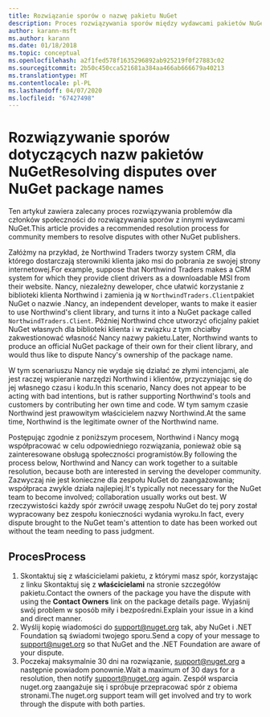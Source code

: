 ```yaml
---
title: Rozwiązanie sporów o nazwę pakietu NuGet
description: Proces rozwiązywania sporów między wydawcami pakietów NuGet związanych z znakowanie, znaki towarowe i inne sytuacje konfliktu.
author: karann-msft
ms.author: karann
ms.date: 01/18/2018
ms.topic: conceptual
ms.openlocfilehash: a2f1fed578f1635296892ab925219f0f27883c02
ms.sourcegitcommit: 2b50c450cca521681a384aa466ab666679a40213
ms.translationtype: MT
ms.contentlocale: pl-PL
ms.lasthandoff: 04/07/2020
ms.locfileid: "67427498"
---
```

# <a name="resolving-disputes-over-nuget-package-names"></a><span data-ttu-id="96639-103">Rozwiązywanie sporów dotyczących nazw pakietów NuGet</span><span class="sxs-lookup"><span data-stu-id="96639-103">Resolving disputes over NuGet package names</span></span>

<span data-ttu-id="96639-104">Ten artykuł zawiera zalecany proces rozwiązywania problemów dla członków społeczności do rozwiązywania sporów z innymi wydawcami NuGet.</span><span class="sxs-lookup"><span data-stu-id="96639-104">This article provides a recommended resolution process for community members to resolve disputes with other NuGet publishers.</span></span>

<span data-ttu-id="96639-105">Załóżmy na przykład, że Northwind Traders tworzy system CRM, dla którego dostarczają sterowniki klienta jako msi do pobrania ze swojej strony internetowej.</span><span class="sxs-lookup"><span data-stu-id="96639-105">For example, suppose that Northwind Traders makes a CRM system for which they provide client drivers as a downloadable MSI from their website.</span></span> <span data-ttu-id="96639-106">Nancy, niezależny deweloper, chce ułatwić korzystanie z biblioteki klienta Northwind i zamienia ją w `NorthwindTraders.Client`pakiet NuGet o nazwie .</span><span class="sxs-lookup"><span data-stu-id="96639-106">Nancy, an independent developer, wants to make it easier to use Northwind's client library, and turns it into a NuGet package called `NorthwindTraders.Client`.</span></span> <span data-ttu-id="96639-107">Później Northwind chce utworzyć oficjalny pakiet NuGet własnych dla biblioteki klienta i w związku z tym chciałby zakwestionować własność Nancy nazwy pakietu.</span><span class="sxs-lookup"><span data-stu-id="96639-107">Later, Northwind wants to produce an official NuGet package of their own for their client library, and would thus like to dispute Nancy's ownership of the package name.</span></span>

<span data-ttu-id="96639-108">W tym scenariuszu Nancy nie wydaje się działać ze złymi intencjami, ale jest raczej wspieranie narzędzi Northwind i klientów, przyczyniając się do jej własnego czasu i kodu.</span><span class="sxs-lookup"><span data-stu-id="96639-108">In this scenario, Nancy does not appear to be acting with bad intentions, but is rather supporting Northwind's tools and customers by contributing her own time and code.</span></span> <span data-ttu-id="96639-109">W tym samym czasie Northwind jest prawowitym właścicielem nazwy Northwind.</span><span class="sxs-lookup"><span data-stu-id="96639-109">At the same time, Northwind is the legitimate owner of the Northwind name.</span></span>

<span data-ttu-id="96639-110">Postępując zgodnie z poniższym procesem, Northwind i Nancy mogą współpracować w celu odpowiedniego rozwiązania, ponieważ obie są zainteresowane obsługą społeczności programistów.</span><span class="sxs-lookup"><span data-stu-id="96639-110">By following the process below, Northwind and Nancy can work together to a suitable resolution, because both are interested in serving the developer community.</span></span> <span data-ttu-id="96639-111">Zazwyczaj nie jest konieczne dla zespołu NuGet do zaangażowania; współpraca zwykle działa najlepiej.</span><span class="sxs-lookup"><span data-stu-id="96639-111">It's typically not necessary for the NuGet team to become involved; collaboration usually works out best.</span></span> <span data-ttu-id="96639-112">W rzeczywistości każdy spór zwrócił uwagę zespołu NuGet do tej pory został wypracowany bez zespołu konieczności wydania wyroku.</span><span class="sxs-lookup"><span data-stu-id="96639-112">In fact, every dispute brought to the NuGet team's attention to date has been worked out without the team needing to pass judgment.</span></span>

## <a name="process"></a><span data-ttu-id="96639-113">Proces</span><span class="sxs-lookup"><span data-stu-id="96639-113">Process</span></span>

1. <span data-ttu-id="96639-114">Skontaktuj się z właścicielami pakietu, z którymi masz spór, korzystając z linku Skontaktuj się z **właścicielami** na stronie szczegółów pakietu.</span><span class="sxs-lookup"><span data-stu-id="96639-114">Contact the owners of the package you have the dispute with using the **Contact Owners** link on the package details page.</span></span> <span data-ttu-id="96639-115">Wyjaśnij swój problem w sposób miły i bezpośredni.</span><span class="sxs-lookup"><span data-stu-id="96639-115">Explain your issue in a kind and direct manner.</span></span>
2. <span data-ttu-id="96639-116">Wyślij kopię wiadomości do [support@nuget.org](mailto:support@nuget.org) tak, aby NuGet i .NET Foundation są świadomi twojego sporu.</span><span class="sxs-lookup"><span data-stu-id="96639-116">Send a copy of your message to [support@nuget.org](mailto:support@nuget.org) so that NuGet and the .NET Foundation are aware of your dispute.</span></span>
3. <span data-ttu-id="96639-117">Poczekaj maksymalnie 30 dni na rozwiązanie, [support@nuget.org](mailto:support@nuget.org) a następnie powiadom ponownie.</span><span class="sxs-lookup"><span data-stu-id="96639-117">Wait a maximum of 30 days for a resolution, then notify [support@nuget.org](mailto:support@nuget.org) again.</span></span> <span data-ttu-id="96639-118">Zespół wsparcia nuget.org zaangażuje się i spróbuje przepracować spór z obiema stronami.</span><span class="sxs-lookup"><span data-stu-id="96639-118">The nuget.org support team will get involved and try to work through the dispute with both parties.</span></span>
